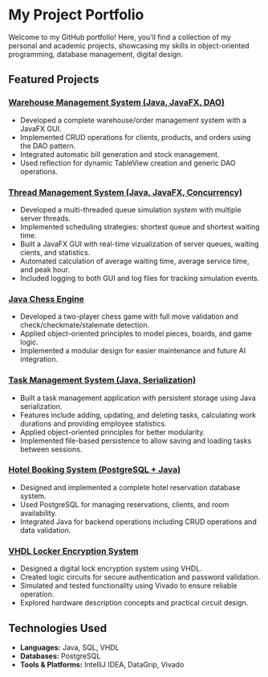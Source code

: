 # My Project Portfolio

Welcome to my GitHub portfolio! Here, you’ll find a collection of my personal and academic projects, showcasing my skills in object-oriented programming, database management, digital design.

## Featured Projects

### [Warehouse Management System (Java, JavaFX, DAO)](https://github.com/larisa229/Warehouse-Management.git)
- Developed a complete warehouse/order management system with a JavaFX GUI.
- Implemented CRUD operations for clients, products, and orders using the DAO pattern.
- Integrated automatic bill generation and stock management.
- Used reflection for dynamic TableView creation and generic DAO operations.

### [Thread Management System (Java, JavaFX, Concurrency)](https://github.com/larisa229/Thread-Management.git)
- Developed a multi-threaded queue simulation system with multiple server threads.
- Implemented scheduling strategies: shortest queue and shortest waiting time.
- Built a JavaFX GUI with real-time vizualization of server queues, waiting cients, and statistics.
- Automated calculation of average waiting time, average service time, and peak hour.
- Included logging to both GUI and log files for tracking simulation events.

### [Java Chess Engine](https://github.com/larisa229/chess-engine)
- Developed a two-player chess game with full move validation and check/checkmate/stalemate detection.
- Applied object-oriented principles to model pieces, boards, and game logic.
- Implemented a modular design for easier maintenance and future AI integration.

### [Task Management System (Java, Serialization)](https://github.com/larisa229/task-management)
- Built a task management application with persistent storage using Java serialization.
- Features include adding, updating, and deleting tasks, calculating work durations and providing employee statistics.
- Applied object-oriented principles for better modularity.
- Implemented file-based persistence to allow saving and loading tasks between sessions.

### [Hotel Booking System (PostgreSQL + Java)](https://github.com/larisa229/Hotel-Booking.git)
- Designed and implemented a complete hotel reservation database system.
- Used PostgreSQL for managing reservations, clients, and room availability.
- Integrated Java for backend operations including CRUD operations and data validation.

### [VHDL Locker Encryption System](https://github.com/larisa229/Locker-Encryption-VHDL.git)
- Designed a digital lock encryption system using VHDL.
- Created logic circuits for secure authentication and password validation.
- Simulated and tested functionality using Vivado to ensure reliable operation.
- Explored hardware description concepts and practical circuit design.

## Technologies Used
- **Languages:** Java, SQL, VHDL
- **Databases:** PostgreSQL
- **Tools & Platforms:** IntelliJ IDEA, DataGrip, Vivado
